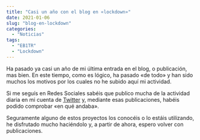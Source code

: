 ```yaml
---
title: "Casi un año con el blog en «lockdown»"
date: 2021-01-06
slug: "blog-en-lockdown"
categories:
  - "Noticias"
tags:
  - "EB1TR"
  - "Lockdown"
---
```


Ha pasado ya casi un año de mi última entrada en el blog, o publicación, mas bien. En este tiempo, como es lógico, ha pasado «de todo» y han sido muchos los motivos por los cuales no he subido aquí mi actividad.

Si me seguís en Redes Sociales sabéis que publico mucha de la actividad diaria en mi cuenta de [Twitter](https://twitter.com/EB1TR) y, mediante esas publicaciones, habéis podido comprobar «en qué andaba».

Seguramente alguno de estos proyectos los conocéis o lo estáis utilizando, he disfrutado mucho haciéndolo y, a partir de ahora, espero volver con publicaciones.

 
